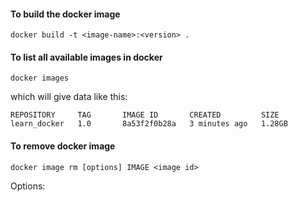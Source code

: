 #### To build the docker image

```
docker build -t <image-name>:<version> .
```

#### To list all available images in docker

```
docker images
```

which will give data like this:
```
REPOSITORY     TAG       IMAGE ID       CREATED         SIZE
learn_docker   1.0       8a53f2f0b28a   3 minutes ago   1.28GB
```

#### To remove docker image

```
docker image rm [options] IMAGE <image id>
```

Options:
